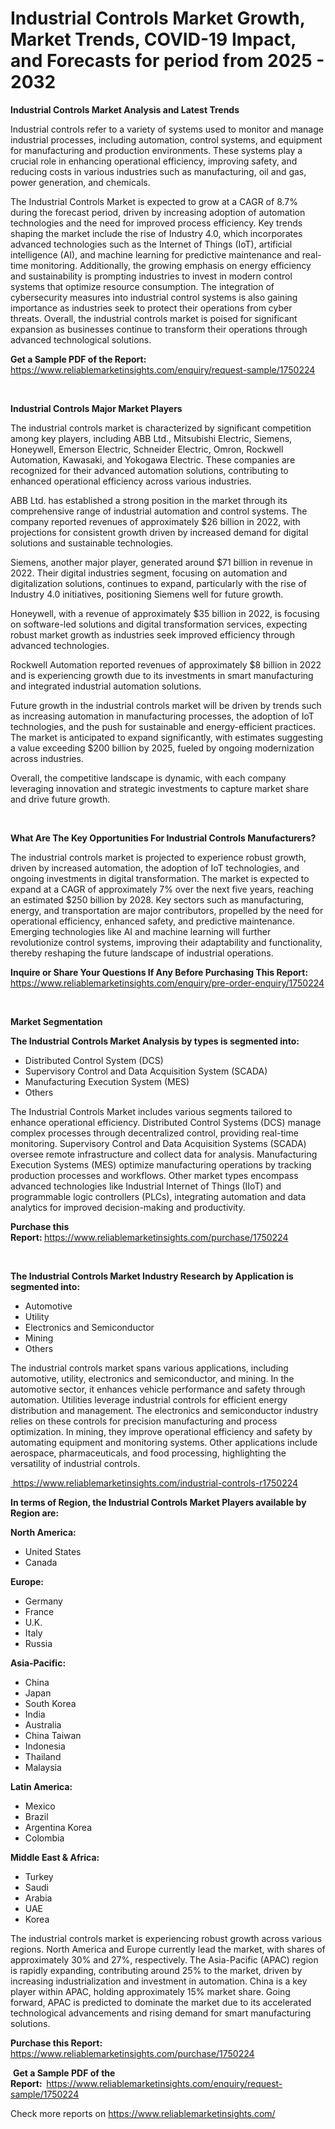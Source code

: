 <p><h1>Industrial Controls Market Growth, Market Trends, COVID-19 Impact, and Forecasts for period from 2025 - 2032</h1></p><p><strong>Industrial Controls Market Analysis and Latest Trends</strong></p>
<p><p>Industrial controls refer to a variety of systems used to monitor and manage industrial processes, including automation, control systems, and equipment for manufacturing and production environments. These systems play a crucial role in enhancing operational efficiency, improving safety, and reducing costs in various industries such as manufacturing, oil and gas, power generation, and chemicals.</p><p>The Industrial Controls Market is expected to grow at a CAGR of 8.7% during the forecast period, driven by increasing adoption of automation technologies and the need for improved process efficiency. Key trends shaping the market include the rise of Industry 4.0, which incorporates advanced technologies such as the Internet of Things (IoT), artificial intelligence (AI), and machine learning for predictive maintenance and real-time monitoring. Additionally, the growing emphasis on energy efficiency and sustainability is prompting industries to invest in modern control systems that optimize resource consumption. The integration of cybersecurity measures into industrial control systems is also gaining importance as industries seek to protect their operations from cyber threats. Overall, the industrial controls market is poised for significant expansion as businesses continue to transform their operations through advanced technological solutions.</p></p>
<p><strong>Get a Sample PDF of the Report:&nbsp;</strong> <a href="https://www.reliablemarketinsights.com/enquiry/request-sample/1750224?utm_campaign=3167&utm_medium=2&utm_source=Github&utm_content=ia&utm_term=10042025&utm_id=industrial-controls">https://www.reliablemarketinsights.com/enquiry/request-sample/1750224</a></p>
<p>&nbsp;</p>
<p><strong>Industrial Controls Major Market Players</strong></p>
<p><p>The industrial controls market is characterized by significant competition among key players, including ABB Ltd., Mitsubishi Electric, Siemens, Honeywell, Emerson Electric, Schneider Electric, Omron, Rockwell Automation, Kawasaki, and Yokogawa Electric. These companies are recognized for their advanced automation solutions, contributing to enhanced operational efficiency across various industries.</p><p>ABB Ltd. has established a strong position in the market through its comprehensive range of industrial automation and control systems. The company reported revenues of approximately $26 billion in 2022, with projections for consistent growth driven by increased demand for digital solutions and sustainable technologies.</p><p>Siemens, another major player, generated around $71 billion in revenue in 2022. Their digital industries segment, focusing on automation and digitalization solutions, continues to expand, particularly with the rise of Industry 4.0 initiatives, positioning Siemens well for future growth.</p><p>Honeywell, with a revenue of approximately $35 billion in 2022, is focusing on software-led solutions and digital transformation services, expecting robust market growth as industries seek improved efficiency through advanced technologies.</p><p>Rockwell Automation reported revenues of approximately $8 billion in 2022 and is experiencing growth due to its investments in smart manufacturing and integrated industrial automation solutions.</p><p>Future growth in the industrial controls market will be driven by trends such as increasing automation in manufacturing processes, the adoption of IoT technologies, and the push for sustainable and energy-efficient practices. The market is anticipated to expand significantly, with estimates suggesting a value exceeding $200 billion by 2025, fueled by ongoing modernization across industries.</p><p>Overall, the competitive landscape is dynamic, with each company leveraging innovation and strategic investments to capture market share and drive future growth.</p></p>
<p>&nbsp;</p>
<p><strong>What Are The Key Opportunities For Industrial Controls Manufacturers?</strong></p>
<p><p>The industrial controls market is projected to experience robust growth, driven by increased automation, the adoption of IoT technologies, and ongoing investments in digital transformation. The market is expected to expand at a CAGR of approximately 7% over the next five years, reaching an estimated $250 billion by 2028. Key sectors such as manufacturing, energy, and transportation are major contributors, propelled by the need for operational efficiency, enhanced safety, and predictive maintenance. Emerging technologies like AI and machine learning will further revolutionize control systems, improving their adaptability and functionality, thereby reshaping the future landscape of industrial operations.</p></p>
<p><strong>Inquire or Share Your Questions If Any Before Purchasing This Report:</strong> <a href="https://www.reliablemarketinsights.com/enquiry/pre-order-enquiry/1750224?utm_campaign=3167&utm_medium=2&utm_source=Github&utm_content=ia&utm_term=10042025&utm_id=industrial-controls">https://www.reliablemarketinsights.com/enquiry/pre-order-enquiry/1750224</a></p>
<p>&nbsp;</p>
<p><strong>Market Segmentation</strong></p>
<p><strong>The Industrial Controls Market Analysis by types is segmented into:</strong></p>
<p><ul><li>Distributed Control System (DCS)</li><li>Supervisory Control and Data Acquisition System (SCADA)</li><li>Manufacturing Execution System (MES)</li><li>Others</li></ul></p>
<p><p>The Industrial Controls Market includes various segments tailored to enhance operational efficiency. Distributed Control Systems (DCS) manage complex processes through decentralized control, providing real-time monitoring. Supervisory Control and Data Acquisition Systems (SCADA) oversee remote infrastructure and collect data for analysis. Manufacturing Execution Systems (MES) optimize manufacturing operations by tracking production processes and workflows. Other market types encompass advanced technologies like Industrial Internet of Things (IIoT) and programmable logic controllers (PLCs), integrating automation and data analytics for improved decision-making and productivity.</p></p>
<p><strong>Purchase this Report:&nbsp;</strong><a href="https://www.reliablemarketinsights.com/purchase/1750224?utm_campaign=3167&utm_medium=2&utm_source=Github&utm_content=ia&utm_term=10042025&utm_id=industrial-controls">https://www.reliablemarketinsights.com/purchase/1750224</a></p>
<p>&nbsp;</p>
<p><strong>The Industrial Controls Market Industry Research by Application is segmented into:</strong></p>
<p><ul><li>Automotive</li><li>Utility</li><li>Electronics and Semiconductor</li><li>Mining</li><li>Others</li></ul></p>
<p><p>The industrial controls market spans various applications, including automotive, utility, electronics and semiconductor, and mining. In the automotive sector, it enhances vehicle performance and safety through automation. Utilities leverage industrial controls for efficient energy distribution and management. The electronics and semiconductor industry relies on these controls for precision manufacturing and process optimization. In mining, they improve operational efficiency and safety by automating equipment and monitoring systems. Other applications include aerospace, pharmaceuticals, and food processing, highlighting the versatility of industrial controls.</p></p>
<p><a href="https://www.reliablemarketinsights.com/industrial-controls-r1750224?utm_campaign=3167&utm_medium=2&utm_source=Github&utm_content=ia&utm_term=10042025&utm_id=industrial-controls">&nbsp;https://www.reliablemarketinsights.com/industrial-controls-r1750224</a></p>
<p><strong>In terms of Region, the Industrial Controls Market Players available by Region are:</strong></p>
<p>
    <p> <strong> North America: </strong>
        <ul>
            <li>United States</li>
            <li>Canada</li>
        </ul>
        </p> 
    <p> <strong> Europe: </strong>
        <ul>
            <li>Germany</li>
            <li>France</li>
            <li>U.K.</li>
            <li>Italy</li>
            <li>Russia</li>
        </ul>
        </p> 
    <p> <strong> Asia-Pacific: </strong>
        <ul>
            <li>China</li>
            <li>Japan</li>
            <li>South Korea</li>
            <li>India</li>
            <li>Australia</li>
            <li>China Taiwan</li>
            <li>Indonesia</li>
            <li>Thailand</li>
            <li>Malaysia</li>
        </ul>
        </p> 
    <p> <strong> Latin America: </strong>
        <ul>
            <li>Mexico</li>
            <li>Brazil</li>
            <li>Argentina Korea</li>
            <li>Colombia</li>
        </ul>
        </p> 
    <p> <strong> Middle East & Africa: </strong>
        <ul>
            <li>Turkey</li>
            <li>Saudi</li>
            <li>Arabia</li>
            <li>UAE</li>
            <li>Korea</li>
        </ul>
    </p>
    </p>
<p><p>The industrial controls market is experiencing robust growth across various regions. North America and Europe currently lead the market, with shares of approximately 30% and 27%, respectively. The Asia-Pacific (APAC) region is rapidly expanding, contributing around 25% to the market, driven by increasing industrialization and investment in automation. China is a key player within APAC, holding approximately 15% market share. Going forward, APAC is predicted to dominate the market due to its accelerated technological advancements and rising demand for smart manufacturing solutions.</p></p>
<p><strong>Purchase this Report: </strong><a href="https://www.reliablemarketinsights.com/purchase/1750224?utm_campaign=3167&utm_medium=2&utm_source=Github&utm_content=ia&utm_term=10042025&utm_id=industrial-controls">https://www.reliablemarketinsights.com/purchase/1750224</a></p>
<p>&nbsp;<strong>Get a Sample PDF of the Report:&nbsp;&nbsp;</strong><a href="https://www.reliablemarketinsights.com/enquiry/request-sample/1750224?utm_campaign=3167&utm_medium=2&utm_source=Github&utm_content=ia&utm_term=10042025&utm_id=industrial-controls">https://www.reliablemarketinsights.com/enquiry/request-sample/1750224</a></p>
<p><strong></strong></p>
<p>Check more reports on <a href="https://www.reliablemarketinsights.com/?utm_campaign=3167&utm_medium=2&utm_source=Github&utm_content=ia&utm_term=10042025&utm_id=industrial-controls">https://www.reliablemarketinsights.com/</a></p>